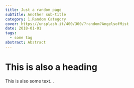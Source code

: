 ```yaml
---
title: Just a random page
subTitle: Another sub-title
category: 1.Random Category
cover: https://unsplash.it/400/300/?random?AngelsofMist
date: 2018-01-01
tags:
  - some tag
abstract: Abstract
---
```


# This is also a heading

This is also some text...
